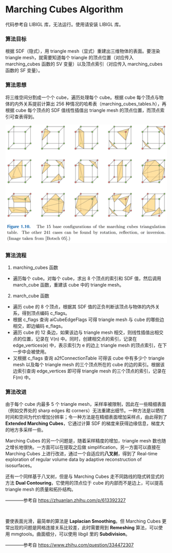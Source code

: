 # Marching Cubes Algorithm

代码参考自 LIBIGL 库，无法运行。使用请安装 LIBIGL 库。

### 算法目标

根据 SDF（隐式），用 triangle mesh（显式）重建出三维物体的表面。要渲染 triangle mesh，就需要知道每个 triangle 的顶点位置（对应传入 marching_cubes 函数的 SV 变量）以及顶点索引（对应传入 marching_cubes 函数的 SF 变量）。

### 算法思想

将三维空间分割成一个个 cube，遍历处理每个 cube。根据 cube 每个顶点与物体的内外关系提前计算出 256 种情况的哈希表（marching_cubes_tables.h），再根据 cube 每个顶点的 SDF 值线性插值出 triangle mesh 的顶点位置，而顶点索引可查表得到。

![image](https://github.com/tyouthfor/Polygon_Mesh_Processing/blob/main/image/marching_cubes.png)

### 算法流程

1. marching_cubes 函数
* 遍历每个 cube。对每个 cube，求出 8 个顶点的索引和 SDF 值，然后调用 march_cube 函数，重建该 cube 中的 triangle mesh。

2. march_cube 函数
* 遍历 cube 的 8 个顶点，根据其 SDF 值的正负判断该顶点与物体的内外关系，得到顶点编码 c_flags。
* 根据 c_flags 查询 aiCubeEdgeFlags 可得 triangle mesh 与 cube 的哪些边相交，即边编码 e_flags。
* 遍历 cube 的 12 条边，如果该边与 triangle mesh 相交，则线性插值出相交点的位置，记录在 V(n) 中。同时，创建相交点的索引，记录在 edge_vertices(e) 中，表示索引为 e 的边上 triangle mesh 的顶点索引，在下一步中会被使用。
* 又根据 c_flags 查询 a2fConnectionTable 可得该 cube 中有多少个 triangle mesh 以及每个 triangle mesh 的三个顶点所在的 cube 的边的索引。根据该边索引查询 edge_vertices 即可得 triangle mesh 的三个顶点的索引，记录在 F(m) 中。

### 算法改进

由于每个 cube 内最多 5 个 triangle mesh，采样率被限制，因此在一些精细表面（例如交界处的 sharp edges 和 corners）无法重建出细节。一种方法是以牺牲时间和空间为代价增加分辨率；令一种方法是在精细表面增加采样点，由此得到了 **Extended Marching Cubes**，它通过计算 SDF 的梯度来获得边缘信息，梯度大的地方多采样一些。

Marching Cubes 的另一个问题是，随着采样精度的增加，triangle mesh 数也随之增长地很快。一方面可以在提取之后做 simplification，另一方面可以直接在 Marching Cubes 上进行改进，通过一个自适应的**八叉树**，得到了 Real-time exploration of regular volume data by adaptive reconstruction of isosurfaces。

还有一个同样基于八叉树，但是与 Marching Cubes 走不同路线的隐式转显式的方法 **Dual Contouring**，它使用的顶点位于 cube 的内部而不是边上，可以提高 triangle mesh 的质量和拓扑结构。

————参考自 https://zhuanlan.zhihu.com/p/613392327

<br/>

要使表面光滑，最简单的算法是 **Laplacian Smoothing**。但 Marching Cubes 更常出现的问题是网格连接关系比较差，此时需要用到 **Remeshing** 算法，可以使用 mmgtools。曲面细分，可以使用 libgil 里的 **Subdivision**。

————参考自 https://www.zhihu.com/question/334472307
